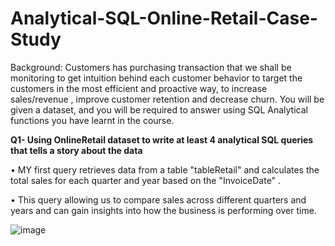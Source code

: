 # Analytical-SQL-Online-Retail-Case-Study
Background: Customers has purchasing transaction that we shall be monitoring to get intuition behind each customer behavior to target the customers in the most efficient and proactive way, to increase sales/revenue , improve customer retention and decrease churn. You will be given a dataset, and you will be required to answer using SQL Analytical functions you have learnt in the course.


__Q1- Using OnlineRetail dataset to write at least 4 analytical SQL queries that tells a story about the data__

   •	MY first query retrieves data from a table "tableRetail" and calculates the total sales for each quarter and year based on the            "InvoiceDate" . 
   
   •	This query allowing us to compare sales across different quarters and years and can gain insights into how the business is performing       over time.
   
![image](https://github.com/AbdulazizAmen/Analytical-SQL-Online-Retail-Case-Study/assets/74801428/f998fc98-f9c8-4bf5-9750-d3ac5fc29f25)
